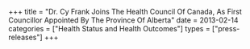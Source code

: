 +++
title = "Dr. Cy Frank Joins The Health Council Of Canada, As First Councillor Appointed By The Province Of Alberta"
date = 2013-02-14
categories = ["Health Status and Health Outcomes"]
types = ["press-releases"]
+++
